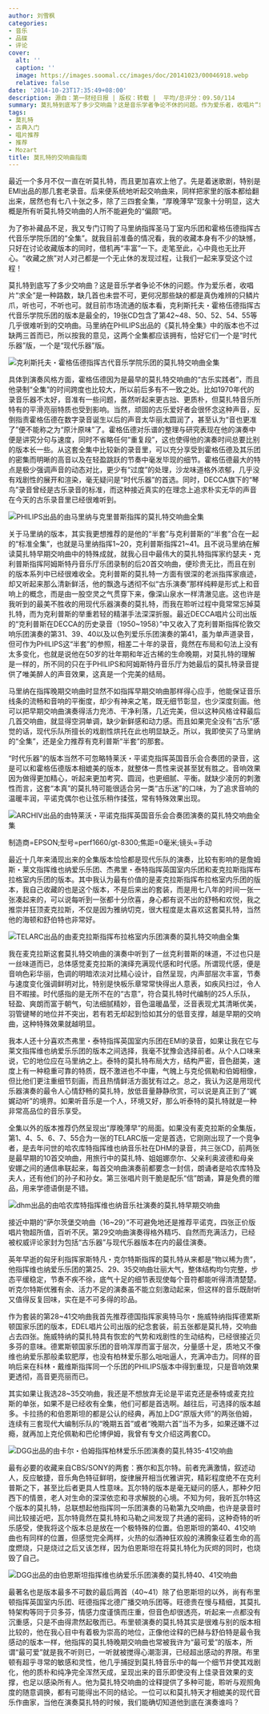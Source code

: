 ```yaml
---
author: 刘雪枫
categories:
- 音乐
- 品碟
- 评论
cover:
  alt: ''
  caption: ''
  image: https://images.soomal.cc/images/doc/20141023/00046918.webp
  relative: false
date: '2014-10-23T17:35:49+08:00'
description: 源自：第一财经日报 | 版权：转载 |  平均/总评分：09.50/114
summary: 莫扎特到底写了多少交响曲？这是音乐学者争论不休的问题。作为爱乐者，收唱片“求全”是一种路数，缺几首也未尝不可，更何况那些缺的都是真伪难辨的只鳞片爪，听也可，不听也可。就目前市场流通的版本看，克利斯托夫・霍格伍德指挥古代音乐学院乐团的版本是最全的……
tags:
- 莫扎特
- 古典入门
- 唱片推荐
- 推荐
- Mozart
title: 莫扎特的交响曲指南
---
```


最近一个多月不仅一直在听莫扎特，而且更加喜欢上他了。先是着迷歌剧，特别是EMI出品的那几套老录音。后来便系统地听起交响曲来，同样把家里的版本都给翻出来，居然也有七八十张之多，除了三四套全集，“厚晚薄早”现象十分明显，这大概是所有听莫扎特交响曲的人所不能避免的“偏颇”吧。

为了弥补藏品不足，我又专门订购了马里纳指挥圣马丁室内乐团和霍格伍德指挥古代音乐学院乐团的“全集”。就我目前准备的情况看，我的收藏本身有不少的缺憾，只好在讨论收藏版本的同时，借机再“丰富”一下。走笔至此，心中竟也无比开心。“收藏之旅”对人对己都是一个无止休的发现过程，让我们一起来享受这个过程！

莫扎特到底写了多少交响曲？这是音乐学者争论不休的问题。作为爱乐者，收唱片“求全”是一种路数，缺几首也未尝不可，更何况那些缺的都是真伪难辨的只鳞片爪，听也可，不听也可。就目前市场流通的版本看，克利斯托夫・霍格伍德指挥古代音乐学院乐团的版本是最全的，19张CD包含了第42~48、50、52、54、55等几乎很难听到的交响曲。马里纳在PHILIPS出品的《莫扎特全集》中的版本也不过缺两三首而已，所以按我的意见，这两个全集都应该拥有，恰好它们一个是“时代乐器”版，一个是“现代乐器”版。

![克利斯托夫・霍格伍德指挥古代音乐学院乐团的莫扎特交响曲全集](https://images.soomal.cc/images/doc/20141023/00046911_01.webp)





具体到演奏风格方面，霍格伍德因为是最早的莫扎特交响曲的“古乐实践者”，而且他录制“全集”的时间跨度也比较大，所以前后多有不一致之处。比如1970年代的录音乐器不太好，音准有一些问题，虽然听起来更古拙、更质朴，但莫扎特音乐所特有的平滑亮丽特质也受到影响。当然，顽固的古乐爱好者会很怀念这种声音，反倒指责霍格伍德在数字录音诞生以后的声音太华丽太圆润了，甚至认为“音也更准了”便不能称之为“原汁原味”了。霍格伍德对乐谱的整理与研究表现在他的演奏中便是讲究分句与速度，同时不省略任何“重复段”，这也使得他的演奏时间总要比别的版本长一些。从这套全集中比较新的录音里，可以充分享受到霍格伍德及其乐团的密集而明晰的高音以及在轻盈跳跃的节奏中毫发毕现的细节。霍格伍德最大的特点是极少强调声音的动态对比，更少有“过度”的处理，沙龙味道格外浓郁，几乎没有戏剧性的展开和渲染，毫无疑问是“时代乐器”的首选。同时，DECCA旗下的“琴鸟”录音曾经是古乐录音的标准，而这种接近真实的在理念上追求朴实无华的声音在今天的古乐录音里已经很难听到。

![PHILIPS出品的由马里纳与克里普斯指挥的莫扎特交响曲全集](https://images.soomal.cc/images/doc/20141023/00046912_01.webp)





关于马里纳的版本，其实我更想推荐的是他的“半套”与克利普斯的“半套”合在一起的“标准全集”，也就是马里纳指挥1~20，克利普斯指挥21~41。且不说马里纳在解读莫扎特早期交响曲中的特殊成就，就我心目中最伟大的莫扎特指挥家约瑟夫・克利普斯指挥阿姆斯特丹音乐厅乐团录制的后20首交响曲，便珍贵无比，而且在别的版本系列中已经很难收全。克利普斯的莫扎特一方面有很深的老派指挥家痕迹，却又听起来那么清新鲜活，他的飘逸与透彻不似“古乐演奏”那样纯粹是形式上和音响上的概念，而是由一股空灵之气贯穿下来，像深山泉水一样清澈见底。这也许是我听到的最美不胜收的用现代乐器演奏的莫扎特，而我在聆听过程中竟常常忘掉莫扎特，而为克利普斯的举重若轻的精湛手法深深折服。最近DECCA唱片公司出版的“克利普斯在DECCA的历史录音（1950~1958）”中又收入了克利普斯指挥伦敦交响乐团演奏的第31、39、40以及以色列爱乐乐团演奏的第41，虽为单声道录音，但可作为PHILIPS这“半套”的参照，相差二十年的录音，竟然在布局和句法上没有太多变化，也就是说他在50岁的壮年期和年近古稀的生命晚期，对莫扎特的理解是一样的，所不同的只在于PHILIPS和阿姆斯特丹音乐厅为她最后的莫扎特录音提供了唯美醉人的声音效果，这真是一个完美的结局。

马里纳在指挥晚期交响曲时显然不如指挥早期交响曲那样得心应手，他能保证音乐线条的流畅和音响的平衡度，却少有神来之笔，既无细节彰显，也少深度刻画。他可以把早期交响曲演奏得活力充沛、干净利落，几近完美，但以这种风格诠释最后几首交响曲，就显得空洞单调，缺少新鲜感和动力感。而且如果完全没有“古乐”感觉的话，现代乐队所擅长的戏剧性烘托在此也明显缺乏。所以，我即使买了马里纳的“全集”，还是全力推荐有克利普斯“半套”的那套。

“时代乐器”的版本当然不可忽略特莱沃・平诺克指挥英国音乐会合奏团的录音，这是可以和霍格伍德版本相媲美的版本，就整体一贯性来说甚至犹有胜之。音响效果因为做得更加精心，听起来更加考究、圆润，也更细腻、平衡。就缺少凌厉的刺激性而言，这套“本真”的莫扎特可能很适合另一类“古乐迷”的口味，为了追求音响的温暖丰润，平诺克偶尔也让弦乐稍作揉弦，常有特殊效果出现。

![ARCHIV出品的由特莱沃・平诺克指挥英国音乐会合奏团演奏的莫扎特交响曲全集](https://images.soomal.cc/images/doc/20141023/00046913.webp)

制造商=EPSON;型号=perf1660/gt-8300;焦距=0毫米;镜头=手动



最近十几年来涌现出来的全集版本恰恰都是现代乐队的演奏，比较有影响的是詹姆斯・莱文指挥维也纳爱乐乐团、杰弗里・泰特指挥英国室内乐团和麦克拉斯指挥布拉格室内乐团的版本。其中我认为最有价值的是麦克拉斯指挥布拉格室内乐团的版本，我自己收藏的也是这个版本，不是后来出的套装，而是用七八年的时间一张一张凑起来的，可以说每听到一张都十分欣喜，身心都有说不出的舒畅和欢悦，我之推崇并狂顶麦克拉斯，不仅是因为雅纳切克，很大程度是太喜欢这套莫扎特，当然他的海顿和舒伯特也非常好。

![TELARC出品的由麦克拉斯指挥布拉格室内乐团演奏的莫扎特交响曲全集](https://images.soomal.cc/images/doc/20141023/00046914_01.webp)





我在麦克拉斯这套莫扎特交响曲的演奏中听到了一丝克利普斯的味道，不过也只是一丝味道而已，总体感觉麦克拉斯的演绎充满现代感和时代感。所谓现代感，便是音响色彩华丽，色调的明暗浓淡对比精心设计，自然呈现，内声部层次丰富，节奏与速度变化强调鲜明对比，特别是快板乐章常常快得出人意表，如疾风扫过，令人目不暇接。时代感指的是无所不在的“古意”，符合莫扎特时代编制的25人乐队，轻盈、爽朗而富于朝气，句法细腻精妙，音色温暖晶莹，泛音表现尤其清晰优美，羽管键琴的地位并不突出，若有若无却起到恰如其分的低音支撑，越是早期的交响曲，这种特殊效果就越明显。

我本人还十分喜欢杰弗里・泰特指挥英国室内乐团在EMI的录音，如果让我在它与莱文指挥维也纳爱乐乐团的版本之间选择，我毫不犹豫会选择前者。从个人口味来说，它的地位应在马里纳之上。泰特的莫扎特布局大方，结构严密，音色甜美，速度上有一种稳重可靠的特质，既不激进也不中庸，气魄上与克伦佩勒和伯姆相像，但比他们更注重细节刻画，而且热情鲜活方面犹有过之。总之，我认为这是用现代乐器演奏的最令人心情舒畅的莫扎特，放低音量静静欣赏，可以说是真正到了“娓娓动听”的境界。如果听音乐是一个人，环境又好，那么听泰特的莫扎特就是一种非常高品位的音乐享受。

全集以外的版本推荐仍然呈现出“厚晚薄早”的局面。如果没有麦克拉斯的全集版，第1、4、5、6、7、55合为一张的TELARC版一定是首选，它刚刚出现了一个竞争者，是去年问世的哈农库特指挥维也纳音乐社在DHM的录音，共三张CD，前两张是最早期的10首交响曲，用旅行中的莫扎特、姐姐娜奈尔、父亲利奥波德和母亲安娜之间的通信串联起来，每首交响曲演奏前都要念一封信，朗诵者是哈农库特及夫人，还有他们的孙子和孙女。第三张唱片则干脆是配乐“信”朗诵，算是免费的赠品，用来学德语倒是不错。

![dhm出品的由哈农库特指挥维也纳音乐社演奏的莫扎特早期交响曲](https://images.soomal.cc/images/doc/20141023/00046915.webp)





接近中期的“萨尔茨堡交响曲（16~29）”不可避免地还是推荐平诺克，四张正价版唱片物超所值，百听不厌。第29交响曲演奏得格外精巧、自然而充满活力，已经被权威评论家封为包括“古乐器”与现代乐器版本在内的最佳演奏。

英年早逝的匈牙利指挥家斯特凡・克尔特斯指挥的莫扎特从来都是“物以稀为贵”，他指挥维也纳爱乐乐团的第25、29、35交响曲壮丽大气，整体结构均匀完整，步态平缓稳定，节奏不疾不徐，底气十足的细节表现使每个音符都能听得清清楚楚。听克尔特斯优雅有余、活力不足的演奏虽不能立刻激动起来，但这样的音乐既耐听又值得反复回味，实在是不可多得的珍品。

作为套装的第28~41交响曲我首先推荐德国指挥家奥特马尔・施威特纳指挥德累斯顿国家乐团的版本，EDEL唱片公司出版的纪念套装，前五张都是莫扎特，交响曲占去四张。施威特纳的莫扎特具有恢宏的气势和戏剧性的生动结构，已经很接近贝多芬的意味。德累斯顿国家乐团的音响浑厚而富于层次，分量感十足，质地又不像维也纳爱乐那般柔软肥厚，也没有柏林爱乐那么咄咄逼人，充满冲击力。同样的音响后来在科林・戴维斯指挥同一个乐团的PHILIPS版本中得到重现，只是音响效果更透彻，高音更亮丽而已。

其实如果让我选28~35交响曲，我还是不想放弃无论是平诺克还是泰特或麦克拉斯的单张，如果不是已经收有全集，他们可都是首选啊。越往后，可选择的版本越多。卡拉扬的和伯恩斯坦的都是公认的经典，再加上DG“原版大师”的两张伯姆，连续有三套现代大编制乐队的“晚期五首”或者“晚期六首”当不为多，如果还嫌不过瘾，就再加上克伦佩勒和巴伦博伊姆，我曾有专文介绍这两套CD。

![DGG出品的由卡尔・伯姆指挥柏林爱乐乐团演奏的莫扎特35-41交响曲](https://images.soomal.cc/images/doc/20141023/00046916.webp)





最有必要的收藏来自CBS/SONY的两套：赛尔和瓦尔特。前者充满激情，叙述动人，反应敏捷，音乐角色特征鲜明，旋律展开相当优雅讲究，精彩程度绝不在克利普斯之下，甚至比后者更具人性意味。瓦尔特的版本是毫无疑问的感人，那种夕阳西下的情景，老人对生命的深深依恋和寻求解脱的心境。不知为何，我听瓦尔特这个版本的莫扎特，总联想起他指挥同一乐团演奏的马勒第九交响曲，也许是录音时间比较接近吧，瓦尔特竟然在莫扎特和马勒之间发现了共通的密码，这种奇特的听乐感受，使我将这个版本总是放在一个极特殊的位置。伯恩斯坦的第40、41交响曲也有同样的位置，但感觉完全两样，火热的似酒神狂欢般的沸腾象征着生命的高度燃烧，只是烧过之后又该怎样，因为伯恩斯坦在将莫扎特化为灰烬的同时，也烧毁了自己。

![DGG出品的由伯恩斯坦指挥维也纳爱乐乐团演奏的莫扎特40、41交响曲](https://images.soomal.cc/images/doc/20141023/00046917_01.webp)





最著名也是版本最多不可数的最后两首（40~41）除了伯恩斯坦的以外，尚有布里顿指挥英国室内乐团、旺德指挥北德广播交响乐团等。旺德贵在慢与精细，其莫扎特架构等同于贝多芬，情感力度谨慎而庄重，但音色却很透亮，听起来一点都没有沉重感，只是不由得肃然起敬而已。布里顿演奏的莫扎特其实是很难与别的版本相比较的，他在我心目中有着极为崇高的地位，正像他诠释的巴赫与舒伯特是最令我感动的版本一样，他指挥的莫扎特晚期交响曲也常被我许为“最可爱”的版本，所谓“最可爱”就是我不听则已，一听就被搅得心潮澎湃，已经超出感动的界限。布里顿有超乎寻常的敏感和灵性，他几乎捕捉到莫扎特音乐中的每一个细节并使其戏剧化，他的质朴和纯净完全浑然天成，呈现出来的音乐即使没有上佳录音效果的支撑，也足以感染所有人。他为莫扎特交响曲的诠释提供了多种可能，聆听与观照角度的随意调换，都有可能得出不同的结论。一位可以和莫扎特天才相媲美的现代音乐作曲家，当他在演奏莫扎特的时候，我们能确切知道他到底在演奏谁吗？